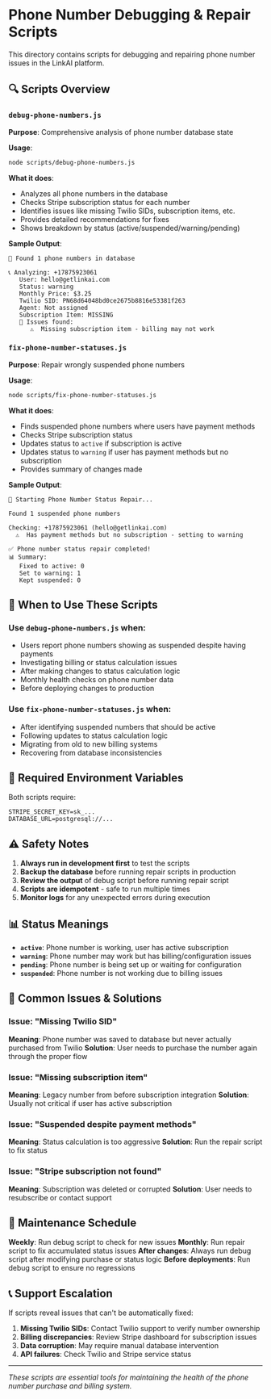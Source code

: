 # Phone Number Debugging & Repair Scripts

This directory contains scripts for debugging and repairing phone number issues in the LinkAI platform.

## 🔍 Scripts Overview

### `debug-phone-numbers.js`
**Purpose**: Comprehensive analysis of phone number database state

**Usage**:
```bash
node scripts/debug-phone-numbers.js
```

**What it does**:
- Analyzes all phone numbers in the database
- Checks Stripe subscription status for each number
- Identifies issues like missing Twilio SIDs, subscription items, etc.
- Provides detailed recommendations for fixes
- Shows breakdown by status (active/suspended/warning/pending)

**Sample Output**:
```
📱 Found 1 phone numbers in database

📞 Analyzing: +17875923061
   User: hello@getlinkai.com
   Status: warning
   Monthly Price: $3.25
   Twilio SID: PN68d64048bd0ce2675b8816e53381f263
   Agent: Not assigned
   Subscription Item: MISSING
   🚨 Issues found:
      ⚠️  Missing subscription item - billing may not work
```

### `fix-phone-number-statuses.js`
**Purpose**: Repair wrongly suspended phone numbers

**Usage**:
```bash
node scripts/fix-phone-number-statuses.js
```

**What it does**:
- Finds suspended phone numbers where users have payment methods
- Checks Stripe subscription status
- Updates status to `active` if subscription is active
- Updates status to `warning` if user has payment methods but no subscription
- Provides summary of changes made

**Sample Output**:
```
🔧 Starting Phone Number Status Repair...

Found 1 suspended phone numbers

Checking: +17875923061 (hello@getlinkai.com)
  ⚠️  Has payment methods but no subscription - setting to warning

✅ Phone number status repair completed!
📊 Summary:
   Fixed to active: 0
   Set to warning: 1
   Kept suspended: 0
```

## 🚨 When to Use These Scripts

### Use `debug-phone-numbers.js` when:
- Users report phone numbers showing as suspended despite having payments
- Investigating billing or status calculation issues
- After making changes to status calculation logic
- Monthly health checks on phone number data
- Before deploying changes to production

### Use `fix-phone-number-statuses.js` when:
- After identifying suspended numbers that should be active
- Following updates to status calculation logic
- Migrating from old to new billing systems
- Recovering from database inconsistencies

## 🔧 Required Environment Variables

Both scripts require:
```env
STRIPE_SECRET_KEY=sk_...
DATABASE_URL=postgresql://...
```

## ⚠️ Safety Notes

1. **Always run in development first** to test the scripts
2. **Backup the database** before running repair scripts in production
3. **Review the output** of debug script before running repair script
4. **Scripts are idempotent** - safe to run multiple times
5. **Monitor logs** for any unexpected errors during execution

## 📊 Status Meanings

- **`active`**: Phone number is working, user has active subscription
- **`warning`**: Phone number may work but has billing/configuration issues
- **`pending`**: Phone number is being set up or waiting for configuration
- **`suspended`**: Phone number is not working due to billing issues

## 🎯 Common Issues & Solutions

### Issue: "Missing Twilio SID"
**Meaning**: Phone number was saved to database but never actually purchased from Twilio
**Solution**: User needs to purchase the number again through the proper flow

### Issue: "Missing subscription item"
**Meaning**: Legacy number from before subscription integration
**Solution**: Usually not critical if user has active subscription

### Issue: "Suspended despite payment methods"
**Meaning**: Status calculation is too aggressive
**Solution**: Run the repair script to fix status

### Issue: "Stripe subscription not found"
**Meaning**: Subscription was deleted or corrupted
**Solution**: User needs to resubscribe or contact support

## 🔄 Maintenance Schedule

**Weekly**: Run debug script to check for new issues
**Monthly**: Run repair script to fix accumulated status issues
**After changes**: Always run debug script after modifying purchase or status logic
**Before deployments**: Run debug script to ensure no regressions

## 📞 Support Escalation

If scripts reveal issues that can't be automatically fixed:

1. **Missing Twilio SIDs**: Contact Twilio support to verify number ownership
2. **Billing discrepancies**: Review Stripe dashboard for subscription issues  
3. **Data corruption**: May require manual database intervention
4. **API failures**: Check Twilio and Stripe service status

---

*These scripts are essential tools for maintaining the health of the phone number purchase and billing system.* 